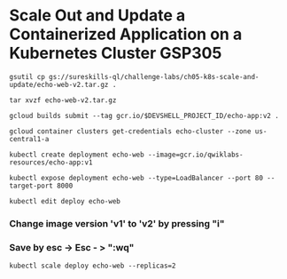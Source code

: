 # Scale Out and Update a Containerized Application on a Kubernetes Cluster GSP305


```
gsutil cp gs://sureskills-ql/challenge-labs/ch05-k8s-scale-and-update/echo-web-v2.tar.gz .

tar xvzf echo-web-v2.tar.gz

gcloud builds submit --tag gcr.io/$DEVSHELL_PROJECT_ID/echo-app:v2 .

gcloud container clusters get-credentials echo-cluster --zone us-central1-a

kubectl create deployment echo-web --image=gcr.io/qwiklabs-resources/echo-app:v1	

kubectl expose deployment echo-web --type=LoadBalancer --port 80 --target-port 8000

kubectl edit deploy echo-web
```


### Change image version 'v1' to 'v2' by pressing "i"

   ### Save by esc -> Esc - > ":wq"

```
kubectl scale deploy echo-web --replicas=2
```
